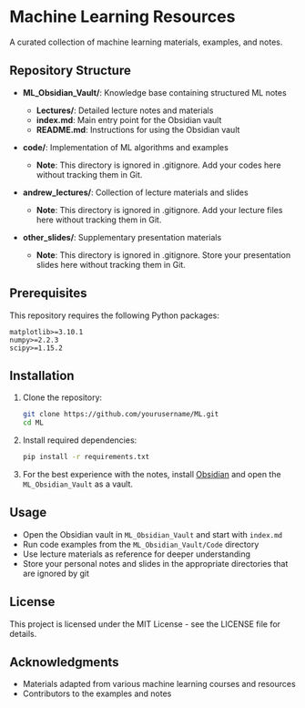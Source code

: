 # Machine Learning Resources

A curated collection of machine learning materials, examples, and notes.

## Repository Structure

- **ML_Obsidian_Vault/**: Knowledge base containing structured ML notes
  - **Lectures/**: Detailed lecture notes and materials
  - **index.md**: Main entry point for the Obsidian vault
  - **README.md**: Instructions for using the Obsidian vault

- **code/**: Implementation of ML algorithms and examples
  - **Note**: This directory is ignored in .gitignore. Add your codes here without tracking them in Git.

- **andrew_lectures/**: Collection of lecture materials and slides
  - **Note**: This directory is ignored in .gitignore. Add your lecture files here without tracking them in Git.

- **other_slides/**: Supplementary presentation materials
  - **Note**: This directory is ignored in .gitignore. Store your presentation slides here without tracking them in Git.

## Prerequisites

This repository requires the following Python packages:
```
matplotlib>=3.10.1
numpy>=2.2.3
scipy>=1.15.2
```

## Installation

1. Clone the repository:
   ```bash
   git clone https://github.com/yourusername/ML.git
   cd ML
   ```

2. Install required dependencies:
   ```bash
   pip install -r requirements.txt
   ```

3. For the best experience with the notes, install [Obsidian](https://obsidian.md/) and open the `ML_Obsidian_Vault` as a vault.

## Usage

- Open the Obsidian vault in `ML_Obsidian_Vault` and start with `index.md`
- Run code examples from the `ML_Obsidian_Vault/Code` directory
- Use lecture materials as reference for deeper understanding
- Store your personal notes and slides in the appropriate directories that are ignored by git

## License

This project is licensed under the MIT License - see the LICENSE file for details.

## Acknowledgments

- Materials adapted from various machine learning courses and resources
- Contributors to the examples and notes 